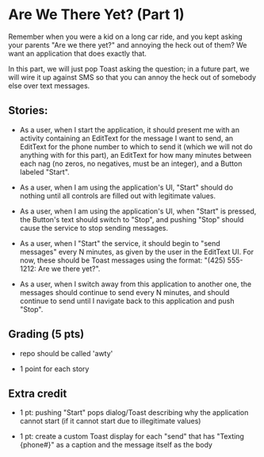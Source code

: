 # Are We There Yet? (Part 1)

Remember when you were a kid on a long car ride, and you kept asking your parents "Are we there yet?" and annoying the heck out of them? We want an application that does exactly that.

In this part, we will just pop Toast asking the question; in a future part, we will wire it up against SMS so that you can annoy the heck out of somebody else over text messages.

## Stories:

- As a user, when I start the application, it should present me with an activity containing an EditText for the message I want to send, an EditText for the phone number to which to send it (which we will not do anything with for this part), an EditText for how many minutes between each nag (no zeros, no negatives, must be an integer), and a Button labeled "Start".

- As a user, when I am using the application's UI, "Start" should do nothing until all controls are filled out with legitimate values.

- As a user, when I am using the application's UI, when "Start" is pressed, the Button's text should switch to "Stop", and pushing "Stop" should cause the service to stop sending messages.

- As a user, when I "Start" the service, it should begin to "send messages" every N minutes, as given by the user in the EditText UI. For now, these should be Toast messages using the format: "(425) 555-1212: Are we there yet?".

- As a user, when I switch away from this application to another one, the messages should continue to send every N minutes, and should continue to send until I navigate back to this application and push "Stop".

## Grading (5 pts)

- repo should be called 'awty'

- 1 point for each story

## Extra credit

- 1 pt: pushing "Start" pops dialog/Toast describing why the application cannot start (if it cannot start due to illegitimate values)

- 1 pt: create a custom Toast display for each "send" that has "Texting {phone#}" as a caption and the message itself as the body


